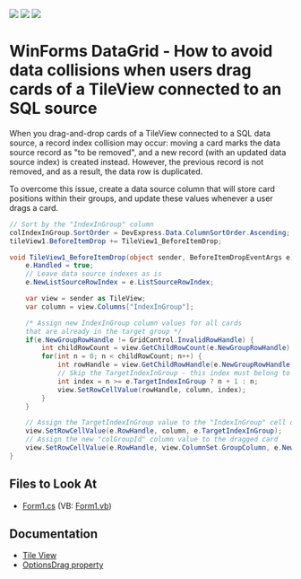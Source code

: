 <!-- default badges list -->
![](https://img.shields.io/endpoint?url=https://codecentral.devexpress.com/api/v1/VersionRange/518130311/18.1.3%2B)
[![](https://img.shields.io/badge/Open_in_DevExpress_Support_Center-FF7200?style=flat-square&logo=DevExpress&logoColor=white)](https://supportcenter.devexpress.com/ticket/details/T1105093)
[![](https://img.shields.io/badge/📖_How_to_use_DevExpress_Examples-e9f6fc?style=flat-square)](https://docs.devexpress.com/GeneralInformation/403183)
<!-- default badges end -->
# WinForms DataGrid - How to avoid data collisions when users drag cards of a TileView connected to an SQL source

When you drag-and-drop cards of a TileView connected to a SQL data source, a record index collision may occur: moving a card marks the data source record as "to be removed", and a new record (with an updated data source index) is created instead. However, the previous record is not removed, and as a result, the data row is duplicated.

To overcome this issue, create a data source column that will store card positions within their groups, and update these values whenever a user drags a card.

```cs
// Sort by the "IndexInGroup" column
colIndexInGroup.SortOrder = DevExpress.Data.ColumnSortOrder.Ascending;
tileView1.BeforeItemDrop += TileView1_BeforeItemDrop;

void TileView1_BeforeItemDrop(object sender, BeforeItemDropEventArgs e) {
    e.Handled = true;
    // Leave data source indexes as is
    e.NewListSourceRowIndex = e.ListSourceRowIndex;

    var view = sender as TileView;
    var column = view.Columns["IndexInGroup"];

    /* Assign new IndexInGroup column values for all cards
    that are already in the target group */
    if(e.NewGroupRowHandle != GridControl.InvalidRowHandle) {
        int childRowCount = view.GetChildRowCount(e.NewGroupRowHandle);
        for(int n = 0; n < childRowCount; n++) {
            int rowHandle = view.GetChildRowHandle(e.NewGroupRowHandle, n);
            // Skip the TargetIndexInGroup - this index must belong to the dragged card
            int index = n >= e.TargetIndexInGroup ? n + 1 : n;
            view.SetRowCellValue(rowHandle, column, index);
        }
    }

    // Assign the TargetIndexInGroup value to the "IndexInGroup" cell of the dragged card
    view.SetRowCellValue(e.RowHandle, column, e.TargetIndexInGroup);
    // Assign the new "colGroupId" column value to the dragged card
    view.SetRowCellValue(e.RowHandle, view.ColumnSet.GroupColumn, e.NewGroupColumnValue);
}
```

## Files to Look At

- [Form1.cs](./CS/Reorder/Form1.cs) (VB: [Form1.vb](./VB/Reorder/Form1.vb))

## Documentation

- [Tile View](https://docs.devexpress.com/WindowsForms/114728/controls-and-libraries/data-grid/views/tile-view)
- [OptionsDrag property](https://docs.devexpress.com/WindowsForms/DevExpress.XtraGrid.Views.Tile.TileView.OptionsDragDrop)

